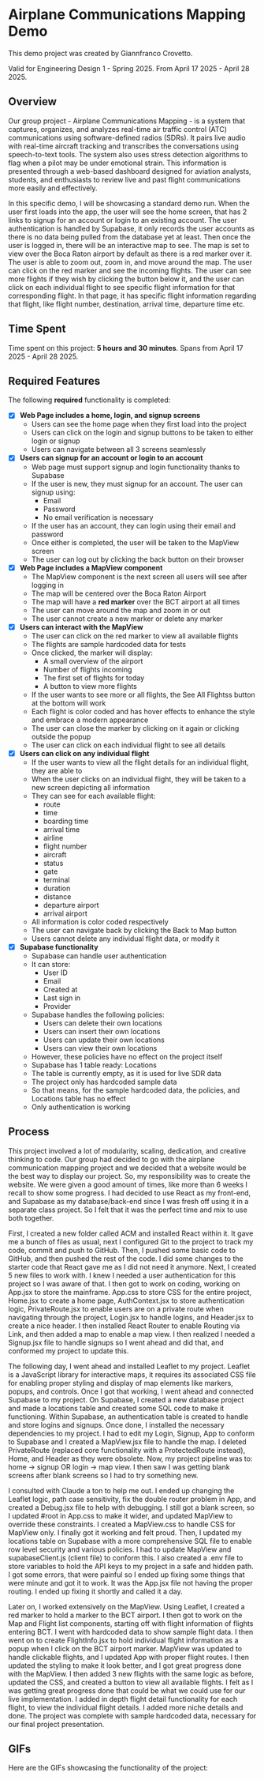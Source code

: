 # Airplane Communications Mapping Demo 

This demo project was created by Giannfranco Crovetto.

Valid for Engineering Design 1 - Spring 2025. From April 17 2025 - April 28 2025.

## Overview

Our group project - Airplane Communications Mapping - is a system that captures, organizes, and analyzes real-time air traffic control (ATC) communications using software-defined radios (SDRs). It pairs live audio with real-time aircraft tracking and transcribes the conversations using speech-to-text tools. The system also uses stress detection algorithms to flag when a pilot may be under emotional strain. This information is presented through a web-based dashboard designed for aviation analysts, students, and enthusiasts to review live and past flight communications more easily and effectively. 

In this specific demo, I will be showcasing a standard demo run. When the user first loads into the app, the user will see the home screen, that has 2 links to signup for an account or login to an existing account. The user authentication is handled by Supabase, it only records the user accounts as there is no data being pulled from the database yet at least. Then once the user is logged in, there will be an interactive map to see. The map is set to view over the Boca Raton airport by default as there is a red marker over it. The user is able to zoom out, zoom in, and move around the map. The user can click on the red marker and see the incoming flights. The user can see more flights if they wish by clicking the button below it, and the user can click on each individual flight to see specific flight information for that corresponding flight. In that page, it has specific flight information regarding that flight, like flight number, destination, arrival time, departure time etc. 

## Time Spent

Time spent on this project: **5 hours and 30 minutes**. Spans from April 17 2025 - April 28 2025.

## Required Features

The following **required** functionality is completed:


- [x] **Web Page includes a home, login, and signup screens**
  - Users can see the home page when they first load into the project
  - Users can click on the login and signup buttons to be taken to either login or signup
  - Users can navigate between all 3 screens seamlessly 
- [x] **Users can signup for an account or login to an account**
  - Web page must support signup and login functionality thanks to Supabase
  - If the user is new, they must signup for an account. The user can signup using:
    - Email
    - Password
    - No email verification is necessary 
  - If the user has an account, they can login using their email and password
  - Once either is completed, the user will be taken to the MapView screen
  - The user can log out by clicking the back button on their browser
- [x] **Web Page includes a MapView component**
  - The MapView component is the next screen all users will see after logging in
  - The map will be centered over the Boca Raton Airport
  - The map will have a **red marker** over the BCT airport at all times
  - The user can move around the map and zoom in or out
  - The user cannot create a new marker or delete any marker
- [x] **Users can interact with the MapView**
  - The user can click on the red marker to view all available flights
  - The flights are sample hardcoded data for tests
  - Once clicked, the marker will display:
    - A small overview of the airport
    - Number of flights incoming
    - The first set of flights for today
    - A button to view more flights
  - If the user wants to see more or all flights, the See All Flightss button at the bottom will work
  - Each flight is color coded and has hover effects to enhance the style and embrace a modern appearance
  - The user can close the marker by clicking on it again or clicking outside the popup
  - The user can click on each individual flight to see all details
- [x] **Users can click on any individual flight**
  - If the user wants to view all the flight details for an individual flight, they are able to
  - When the user clicks on an individual flight, they will be taken to a new screen depicting all information
  - They can see for each available flight:
    - route
    - time
    - boarding time
    - arrival time
    - airline
    - flight number
    - aircraft
    - status
    - gate
    - terminal
    - duration
    - distance
    - departure airport
    - arrival airport
  - All information is color coded respectively
  - The user can navigate back by clicking the Back to Map button
  - Users cannot delete any individual flight data, or modify it
- [x] **Supabase functionality**
  - Supabase can handle user authentication
  - It can store:
    - User ID
    - Email
    - Created at
    - Last sign in
    - Provider
  - Supabase handles the following policies:
    - Users can delete their own locations
    - Users can insert their own locations
    - Users can update their own locations
    - Users can view their own locations
  - However, these policies have no effect on the project itself
  - Supabase has 1 table ready: Locations
  - The table is currently empty, as it is used for live SDR data
  - The project only has hardcoded sample data
  - So that means, for the sample hardcoded data, the policies, and Locations table has no effect
  - Only authentication is working

## Process

This project involved a lot of modularity, scaling, dedication, and creative thinking to code. Our group had decided to go with the airplane communication mapping project and we decided that a website would be the best way to display our project. So, my responsibility was to create the website. We were given a good amount of times, like more than 6 weeks I recall to show some progress. I had decided to use React as my front-end, and Supabase as my database/back-end since I was fresh off using it in a separate class project. So I felt that it was the perfect time and mix to use both together. 

First, I created a new folder called ACM and installed React within it. It gave me a bunch of files as usual, next I configured Git to the project to track my code, commit and push to GitHub. Then, I pushed some basic code to GitHub, and then pushed the rest of the code. I did some changes to the starter code that React gave me as I did not need it anymore. Next, I created 5 new files to work with. I knew I needed a user authentication for this project so I was aware of that. I then got to work on coding, working on App.jsx to store the mainframe. App.css to store CSS for the entire project, Home.jsx to create a home page, AuthContext.jsx to store authentication logic, PrivateRoute.jsx to enable users are on a private route when navigating through the project, Login.jsx to handle logins, and Header.jsx to create a nice header. I then installed React Router to enable Routing via Link, and then added a map to enable a map view. I then realized I needed a Signup.jsx file to handle signups so I went ahead and did that, and conformed my project to update this. 

The following day, I went ahead and installed Leaflet to my project. Leaflet is a JavaScript library for interactive maps, it requires its associated CSS file for enabling proper styling and display of map elements like markers, popups, and controls. Once I got that working, I went ahead and connected Supabase to my project. On Supabase, I created a new database project and made a locations table and created some SQL code to make it functioning. Within Supabase, an authentication table is created to handle and store logins and signups. Once done, I installed the necessary dependencies to my project. I had to edit my Login, Signup, App to conform to Supabase and I created a MapView.jsx file to handle the map. I deleted PrivateRoute (replaced core functionality with a ProtectedRoute instead), Home, and Header as they were obsolete. Now, my project pipeline was to: home -> signup OR login -> map view. I then saw I was getting blank screens after blank screens so I had to try something new.

I consulted with Claude a ton to help me out. I ended up changing the Leaflet logic, path case sensitivity, fix the double router problem in App, and created a Debug.jsx file to help with debugging. I still got a blank screen, so I updated #root in App.css to make it wider, and updated MapView to override these constraints. I created a MapView.css to handle CSS for MapView only. I finally got it working and felt proud. Then, I updated my locations table on Supabase with a more comprehensive SQL file to enable row level security and various policies. I had to update MapView and supabaseClient.js (client file) to conform this. I also created a .env file to store variables to hold the API keys to my project in a safe and hidden path. I got some errors, that were painful so I ended up fixing some things that were minute and got it to work. It was the App.jsx file not having the proper routing. I ended up fixing it shortly and called it a day.

Later on, I worked extensively on the MapView. Using Leaflet, I created a red marker to hold a marker to the BCT airport. I then got to work on the Map and Flight list components, starting off with flight information of flights entering BCT. I went with hardcoded data to show sample flight data. I then went on to create FlightInfo.jsx to hold individual flight information as a popup when I click on the BCT airport marker. MapView was updated to handle clickable flights, and I updated App with proper flight routes. I then updated the styling to make it look better, and I got great progress done with the MapView. I then added 3 new flights with the same logic as before, updated the CSS, and created a button to view all available flights. I felt as I was getting great progress done that could be what we could use for our live implementation. I added in depth flight detail functionality for each flight, to view the individual flight details. I added more niche details and done. The project was complete with sample hardcoded data, necessary for our final project presentation.

## GIFs

Here are the GIFs showcasing the functionality of the project:


